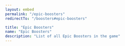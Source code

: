 ```yaml
---
layout: embed
permalink: "/epic-boosters"
redirectTo: "/boosters#epic-boosters"

title: "Epic Boosters"
name: "Epic Boosters"
description: "List of all Epic Boosters in the game"
---
```


